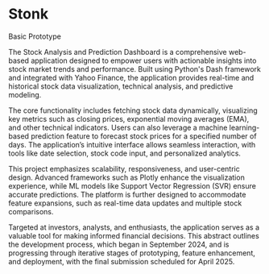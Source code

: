 # Stonk
Basic Prototype

The Stock Analysis and Prediction Dashboard is a comprehensive web-based application designed to empower users with actionable insights into stock market trends and performance. Built using Python's Dash framework and integrated with Yahoo Finance, the application provides real-time and historical stock data visualization, technical analysis, and predictive modeling.

The core functionality includes fetching stock data dynamically, visualizing key metrics such as closing prices, exponential moving averages (EMA), and other technical indicators. Users can also leverage a machine learning-based prediction feature to forecast stock prices for a specified number of days. The application’s intuitive interface allows seamless interaction, with tools like date selection, stock code input, and personalized analytics.

This project emphasizes scalability, responsiveness, and user-centric design. Advanced frameworks such as Plotly enhance the visualization experience, while ML models like Support Vector Regression (SVR) ensure accurate predictions. The platform is further designed to accommodate feature expansions, such as real-time data updates and multiple stock comparisons.

Targeted at investors, analysts, and enthusiasts, the application serves as a valuable tool for making informed financial decisions. This abstract outlines the development process, which began in September 2024, and is progressing through iterative stages of prototyping, feature enhancement, and deployment, with the final submission scheduled for April 2025.
